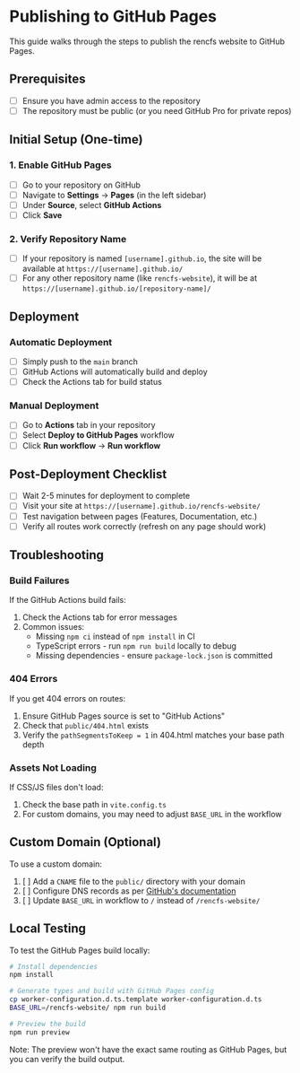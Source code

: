 # Publishing to GitHub Pages

This guide walks through the steps to publish the rencfs website to GitHub Pages.

## Prerequisites

- [ ] Ensure you have admin access to the repository
- [ ] The repository must be public (or you need GitHub Pro for private repos)

## Initial Setup (One-time)

### 1. Enable GitHub Pages

- [ ] Go to your repository on GitHub
- [ ] Navigate to **Settings** → **Pages** (in the left sidebar)
- [ ] Under **Source**, select **GitHub Actions**
- [ ] Click **Save**

### 2. Verify Repository Name

- [ ] If your repository is named `[username].github.io`, the site will be available at `https://[username].github.io/`
- [ ] For any other repository name (like `rencfs-website`), it will be at `https://[username].github.io/[repository-name]/`

## Deployment

### Automatic Deployment

- [ ] Simply push to the `main` branch
- [ ] GitHub Actions will automatically build and deploy
- [ ] Check the Actions tab for build status

### Manual Deployment

- [ ] Go to **Actions** tab in your repository
- [ ] Select **Deploy to GitHub Pages** workflow
- [ ] Click **Run workflow** → **Run workflow**

## Post-Deployment Checklist

- [ ] Wait 2-5 minutes for deployment to complete
- [ ] Visit your site at `https://[username].github.io/rencfs-website/`
- [ ] Test navigation between pages (Features, Documentation, etc.)
- [ ] Verify all routes work correctly (refresh on any page should work)

## Troubleshooting

### Build Failures

If the GitHub Actions build fails:

1. Check the Actions tab for error messages
2. Common issues:
   - Missing `npm ci` instead of `npm install` in CI
   - TypeScript errors - run `npm run build` locally to debug
   - Missing dependencies - ensure `package-lock.json` is committed

### 404 Errors

If you get 404 errors on routes:

1. Ensure GitHub Pages source is set to "GitHub Actions"
2. Check that `public/404.html` exists
3. Verify the `pathSegmentsToKeep = 1` in 404.html matches your base path depth

### Assets Not Loading

If CSS/JS files don't load:

1. Check the base path in `vite.config.ts`
2. For custom domains, you may need to adjust `BASE_URL` in the workflow

## Custom Domain (Optional)

To use a custom domain:

1. [ ] Add a `CNAME` file to the `public/` directory with your domain
2. [ ] Configure DNS records as per [GitHub's documentation](https://docs.github.com/en/pages/configuring-a-custom-domain-for-your-github-pages-site)
3. [ ] Update `BASE_URL` in workflow to `/` instead of `/rencfs-website/`

## Local Testing

To test the GitHub Pages build locally:

```bash
# Install dependencies
npm install

# Generate types and build with GitHub Pages config
cp worker-configuration.d.ts.template worker-configuration.d.ts
BASE_URL=/rencfs-website/ npm run build

# Preview the build
npm run preview
```

Note: The preview won't have the exact same routing as GitHub Pages, but you can verify the build output.